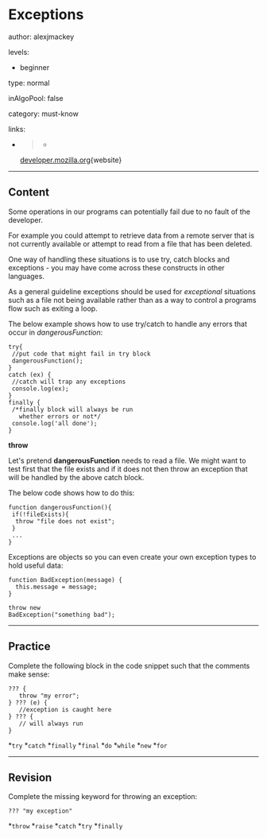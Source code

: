 # Exceptions
author: alexjmackey

levels:

  - beginner

type: normal

inAlgoPool: false

category: must-know

links:

  - >-
    [developer.mozilla.org](https://developer.mozilla.org/en-US/docs/Web/JavaScript/Guide/Control_flow_and_error_handling){website}

---
## Content

Some operations in our programs can potentially fail due to no fault of the developer. 

For example you could attempt to retrieve data from a remote server that is not currently available or attempt to read from a file that has been deleted.

One way of handling these situations is to use try, catch blocks and exceptions - you may have come across these constructs in other languages.

As a general guideline exceptions should be used for *exceptional* situations such as a file not being available rather than as a way to control a programs flow such as exiting a loop.

The below example shows how to use try/catch to handle any errors that occur in *dangerousFunction*:

```
try{
 //put code that might fail in try block
 dangerousFunction();
}
catch (ex) {
 //catch will trap any exceptions
 console.log(ex);
}
finally {
 /*finally block will always be run
   whether errors or not*/
 console.log('all done');
}
```

**throw**

Let's pretend **dangerousFunction** needs to read a file. We might want to test first that the file exists and if it does not then throw an exception that will be handled by the above catch block.

The below code shows how to do this:

```
function dangerousFunction(){
 if(!fileExists){
  throw "file does not exist";
 }
 ...
}
```

Exceptions are objects so you can even create your own exception types to hold useful data:

```
function BadException(message) {
  this.message = message;
}

throw new 
BadException("something bad");
```

---
## Practice

Complete the following block in the code snippet such that the comments make sense:

```
??? {
   throw "my error";
} ??? (e) {
   //exception is caught here
} ??? {
   // will always run
}
```

*`try`
*`catch`
*`finally`
*`final`
*`do`
*`while`
*`new`
*`for`

---
## Revision

Complete the missing keyword for throwing an exception:
```
??? "my exception"
```

*`throw`
*`raise`
*`catch`
*`try`
*`finally`